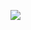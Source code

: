 [![](https://jitpack.io/v/iintercomex/util_intercomex.svg)](https://jitpack.io/#iintercomex/util_intercomex)
